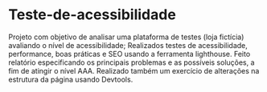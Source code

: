 # Teste-de-acessibilidade

Projeto com objetivo de analisar uma plataforma de testes (loja fictícia) avaliando o nível de acessibilidade;
Realizados testes de acessibilidade, performance, boas práticas e SEO usando a ferramenta lighthouse.
Feito relatório especificando os principais problemas e as possíveis soluções, a fim de atingir o nível AAA.
Realizado também um exercício de alterações na estrutura da página usando Devtools.

